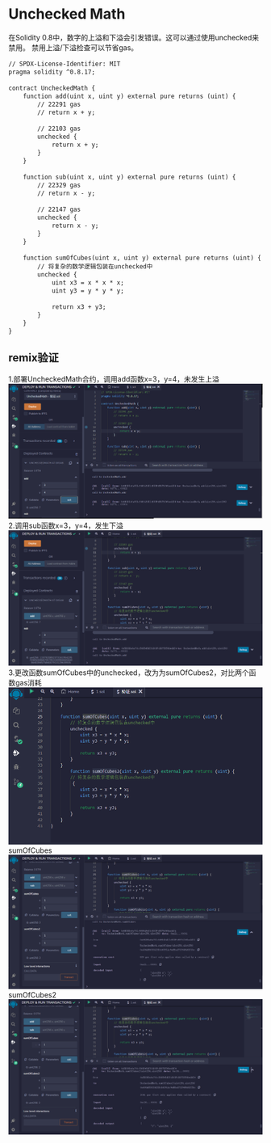 # Unchecked Math
在Solidity 0.8中，数字的上溢和下溢会引发错误。这可以通过使用unchecked来禁用。
禁用上溢/下溢检查可以节省gas。


```solidity
// SPDX-License-Identifier: MIT
pragma solidity ^0.8.17;

contract UncheckedMath {
    function add(uint x, uint y) external pure returns (uint) {
        // 22291 gas
        // return x + y;

        // 22103 gas
        unchecked {
            return x + y;
        }
    }

    function sub(uint x, uint y) external pure returns (uint) {
        // 22329 gas
        // return x - y;

        // 22147 gas
        unchecked {
            return x - y;
        }
    }

    function sumOfCubes(uint x, uint y) external pure returns (uint) {
        // 将复杂的数学逻辑包装在unchecked中
        unchecked {
            uint x3 = x * x * x;
            uint y3 = y * y * y;

            return x3 + y3;
        }
    }
}
```

## remix验证
1.部署UncheckedMath合约，调用add函数x=3，y=4，未发生上溢
![45-1.png](img/45-1.png)
2.调用sub函数x=3，y=4，发生下溢
![45-2.png](img/45-2.png)
3.更改函数sumOfCubes中的unchecked，改为为sumOfCubes2，对比两个函数gas消耗
![45-3.png](img/45-3.png)
sumOfCubes
![45-4.png](img/45-4.png)
sumOfCubes2
![45-5,png](img/45-5.png)